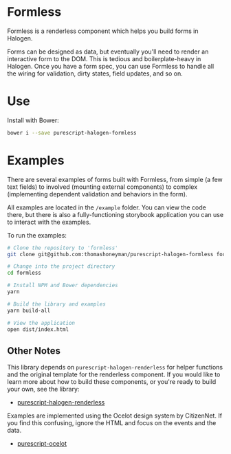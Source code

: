 # Formless

Formless is a renderless component which helps you build forms in Halogen.

Forms can be designed as data, but eventually you'll need to render an interactive form to the DOM. This is tedious and boilerplate-heavy in Halogen. Once you have a form spec, you can use Formless to handle all the wiring for validation, dirty states, field updates, and so on.

# Use

Install with Bower:

```sh
bower i --save purescript-halogen-formless
```

# Examples

There are several examples of forms built with Formless, from simple (a few text fields) to involved (mounting external components) to complex (implementing dependent validation and behaviors in the form).

All examples are located in the `/example` folder. You can view the code there, but there is also a fully-functioning storybook application you can use to interact with the examples.

To run the examples:

```sh
# Clone the repository to 'formless'
git clone git@github.com:thomashoneyman/purescript-halogen-formless formless

# Change into the project directory
cd formless

# Install NPM and Bower dependencies
yarn

# Build the library and examples
yarn build-all

# View the application
open dist/index.html
```

## Other Notes

This library depends on `purescript-halogen-renderless` for helper functions and the original template for the renderless component. If you would like to learn more about how to build these components, or you're ready to build your own, see the library:

- [purescript-halogen-renderless](https://github.com/thomashoneyman/purescript-halogen-renderless)

Examples are implemented using the Ocelot design system by CitizenNet. If you find this confusing, ignore the HTML and focus on the events and the data.

- [purescript-ocelot](https://github.com/citizennet/purescript-ocelot)
